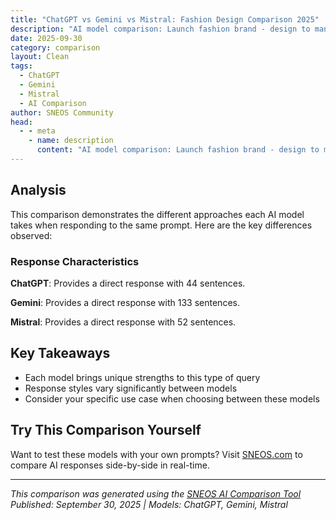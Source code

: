 ```yaml
---
title: "ChatGPT vs Gemini vs Mistral: Fashion Design Comparison 2025"
description: "AI model comparison: Launch fashion brand - design to manufacturing to sales..."
date: 2025-09-30
category: comparison
layout: Clean
tags:
  - ChatGPT
  - Gemini
  - Mistral
  - AI Comparison
author: SNEOS Community
head:
  - - meta
    - name: description
      content: "AI model comparison: Launch fashion brand - design to manufacturing to sales..."
---
```


<ChatComparison
  title="ChatGPT vs Gemini vs Mistral: Fashion Design Comparison 2025"
  prompt="Launch fashion brand - design to manufacturing to sales"
  :responses='{
    "ChatGPT": "Launching a fashion brand from design through manufacturing to sales involves multiple critical steps. Here\u2019s a comprehensive guide to help you navigate the process:\n\n### 1. **Concept Development \u0026 Market Research**\n- **Define Your Brand Identity:** Decide your brand\u2019s mission, vision, target audience, and unique selling proposition (USP).\n- **Market Research:** Study your target market, competitors, trends, and customer preferences.\n- **Product Range:** Decide the type of clothing or accessories you want to create (e.g., casual wear, formal wear, sportswear).\n\n### 2. **Design Phase**\n- **Create a Mood Board:** Gather inspiration for colors, fabrics, styles, and themes.\n- **Sketch Designs:** Start with hand sketches or use design software like Adobe Illustrator or CLO 3D.\n- **Select Fabrics and Materials:** Choose materials suitable for your designs considering cost, quality, and availability.\n- **Tech Packs:** Prepare detailed technical specifications for each design, including measurements, material details, stitching, trims, and colors.\n\n### 3. **Sample Development**\n- **Find a Sample Maker or Factory:** Look for experienced sample makers or manufacturers who can create prototypes.\n- **Produce Samples:** Create initial samples to evaluate craftsmanship, fit, and overall look.\n- **Fit Testing \u0026 Feedback:** Try the samples on fit models. Gather feedback and make necessary adjustments.\n\n### 4. **Sourcing \u0026 Manufacturing**\n- **Choose Manufacturers:** Decide whether to produce locally or overseas based on cost, quality, and turnaround time.\n- **Negotiate Terms:** Discuss pricing, minimum order quantities (MOQs), timelines, and payment terms.\n- **Order Materials:** Secure the fabrics, trims, and other raw materials.\n- **Production Run:** Start full production once samples are approved.\n- **Quality Control:** Inspect products during and after production to maintain standards.\n\n### 5. **Branding \u0026 Packaging**\n- **Logo and Brand Design:** Create a logo, labels, tags, and brand guidelines.\n- **Packaging Design:** Design packaging that reflects your brand identity and protects the product.\n- **Price Your Products:** Consider cost, competition, and target customer affordability.\n\n### 6. **Sales \u0026 Distribution**\n- **Create an Online Store:** Use platforms like Shopify, WooCommerce, or BigCommerce.\n- **Wholesale \u0026 Retail:** Approach boutiques, department stores, or sell at pop-up shops and fashion markets.\n- **Marketing Strategy:**\n  - **Social Media Marketing:** Instagram, TikTok, Facebook, Pinterest.\n  - **Influencer Collaborations:** Partner with influencers for brand visibility.\n  - **Email Marketing:** Build and engage an email list.\n  - **SEO and Content Marketing:** Drive organic traffic to your website.\n  \n- **Attend Fashion Shows and Trade Fairs:** Great for networking and increasing brand visibility.\n\n### 7. **Logistics \u0026 Customer Service**\n- **Inventory Management:** Keep track of stock levels and reorder as necessary.\n- **Shipping:** Set up reliable shipping methods and policies.\n- **Customer Support:** Provide excellent support to build loyalty and repeat customers.\n\n### Additional Tips:\n- **Budget Wisely:** Keep track of all expenses and forecast cash flow.\n- **Legalities:** Register your business, protect your brand with trademarks, and understand fashion laws.\n- **Sustainability:** Consider eco-friendly materials and ethical manufacturing to appeal to conscious consumers.\n\n---\n\nIf you want, I can also help you develop specific parts like business plans, design ideas, supplier lists, or marketing strategies. Just let me know!",
    "Gemini": "Okay, launching a fashion brand is an exciting and challenging journey! Let\u0027s break down the process from design to manufacturing to sales, covering key steps and considerations at each stage.\n\n**I.  Foundation \u0026 Planning: The Core of Your Brand**\n\n*   **Define Your Brand Identity:**\n    *   **Target Audience:**  Who are you designing for? (Age, gender, lifestyle, interests, income level). Be specific! \u0022Women aged 25-35, urban professionals, interested in sustainable fashion, seeking stylish workwear\u0022 is better than \u0022Women.\u0022\n    *   **Brand Values:** What do you stand for? (Sustainability, ethical production, inclusivity, innovation, luxury, affordability).\n    *   **Brand Personality:** How would you describe your brand if it were a person? (Chic, edgy, playful, sophisticated, minimalist).\n    *   **Brand Story:** What\u0027s the narrative behind your brand? Why are you doing this?\n    *   **Brand Name \u0026 Logo:** Memorable, relevant, and legally available (check trademark availability!).\n    *   **Brand Voice \u0026 Visuals:** Consistent tone and aesthetic across all communication (website, social media, marketing materials).\n*   **Market Research:**\n    *   **Competitor Analysis:** Identify your competitors (direct and indirect). Analyze their strengths, weaknesses, pricing, target audience, and marketing strategies.\n    *   **Trend Research:** Stay updated on current and emerging fashion trends. (WGSN, trend reports, social media, fashion shows).  Don\u0027t blindly follow trends; adapt them to your brand\u0027s identity.\n    *   **Customer Needs:**  Understand what your target audience is looking for. (Surveys, focus groups, social media listening).\n*   **Business Plan:**\n    *   **Executive Summary:** Brief overview of your brand, goals, and strategy.\n    *   **Company Description:** Detailed information about your brand, mission, and values.\n    *   **Market Analysis:**  Research findings on your target market and competitors.\n    *   **Products \u0026 Services:** Description of your clothing line, including styles, materials, and pricing.\n    *   **Marketing \u0026 Sales Strategy:** How will you reach your target audience and generate sales? (Online, wholesale, retail).\n    *   **Operations Plan:** How will you manage production, logistics, and customer service?\n    *   **Management Team:**  Information about yourself and any partners/employees.\n    *   **Financial Plan:**  Projected revenue, expenses, and profit margins. (Crucial for securing funding).\n    *   **Funding Strategy:** Determine the capital needed and how to get it (personal investment, loans, investors, crowdfunding).\n\n**II. Design \u0026 Product Development:  Bringing Your Vision to Life**\n\n*   **Conceptualization:**\n    *   **Mood Boards:**  Gather visual inspiration (colors, textures, images, patterns).\n    *   **Sketches \u0026 Illustrations:**  Develop initial designs for your garments.\n    *   **Technical Drawings (Flats):**  Detailed drawings with measurements and construction details for manufacturers. (Essential for clear communication).\n*   **Fabric \u0026 Material Sourcing:**\n    *   **Fabric Selection:** Choose fabrics that align with your design, brand values (sustainability), and budget.  Consider quality, durability, drape, and care requirements.\n    *   **Supplier Research:**  Find reliable fabric suppliers, trim suppliers (buttons, zippers, labels), and packaging suppliers.\n    *   **Swatch Selection \u0026 Testing:**  Order fabric swatches to evaluate quality and suitability.  Test for shrinkage, colorfastness, and durability.\n*   **Pattern Making \u0026 Sample Development:**\n    *   **Pattern Maker:** Create accurate patterns based on your technical drawings. (Crucial for fit and consistency).\n    *   **Sample Production:**  Have a sample garment made to test the design, fit, and construction.  Iterate and refine the design based on feedback.\n    *   **Fit Testing:**  Try the sample on a fit model (who ideally represents your target customer) to assess fit and comfort.\n    *   **Grading:**  Create patterns for different sizes based on the base size.\n*   **Costing:**\n    *   **Calculate Costs:** Accurately calculate the cost of materials, labor, and overhead for each garment.\n    *   **Determine Pricing:**  Set retail and wholesale prices that cover your costs, ensure profit margins, and are competitive within your market. (Consider keystone pricing - doubling your cost - as a starting point).\n\n**III. Manufacturing: Producing Your Collection**\n\n*   **Manufacturing Options:**\n    *   **Domestic Production:**  Made in your country.  Pros: Faster turnaround, easier communication, potentially better quality control, supporting local economy. Cons: Higher labor costs.\n    *   **Overseas Production:**  Made in countries like China, India, Bangladesh. Pros: Lower labor costs. Cons: Longer lead times, communication barriers, potential quality control issues, ethical concerns.\n    *   **Small-Batch Manufacturing:**  For smaller quantities, often done by independent seamstresses or small factories. Pros: More flexibility, personal attention. Cons: Can be more expensive per unit.\n*   **Factory Selection:**\n    *   **Research \u0026 Vet Factories:**  Thoroughly research potential factories, checking their experience, capacity, quality standards, ethical practices, and certifications (e.g., fair trade, organic).\n    *   **Factory Visits:**  If possible, visit factories to assess their facilities and meet with the management team.\n    *   **Request Samples:**  Have the factory produce samples to evaluate their workmanship and quality.\n    *   **Negotiate Pricing \u0026 Terms:**  Agree on pricing, payment terms, minimum order quantities (MOQs), and delivery schedules.\n*   **Production Process:**\n    *   **Tech Packs:**  Provide detailed tech packs to the factory, including technical drawings, fabric specifications, measurements, grading information, and construction details.  Clarity is KEY.\n    *   **Production Monitoring:**  Stay in close communication with the factory throughout the production process.  Conduct quality control checks at different stages.\n    *   **Quality Control:**  Implement a robust quality control process to ensure that all garments meet your standards.\n    *   **Shipping \u0026 Logistics:**  Arrange for shipping and logistics to transport the finished garments to your warehouse or fulfillment center.\n* **Considerations for sustainable practices:**\n    *   **Eco-friendly fabrics**: Use sustainable fabrics like organic cotton, recycled polyester, Tencel, etc.\n    *   **Ethical manufacturing**: Ensure fair labor practices and safe working conditions in your factories.\n    *   **Waste reduction**: Minimize fabric waste during production and recycle or upcycle scraps.\n    *   **Sustainable packaging**: Use eco-friendly packaging materials like recycled cardboard or biodegradable plastics.\n\n**IV. Sales \u0026 Marketing: Reaching Your Customers**\n\n*   **Sales Channels:**\n    *   **E-commerce Website:**  Essential for selling directly to consumers. (Shopify, Squarespace, WooCommerce).  Invest in professional product photography and a user-friendly website design.\n    *   **Online Marketplaces:**  List your products on platforms like Etsy, Amazon Handmade, or Farfetch.\n    *   **Social Media Selling:**  Use platforms like Instagram and Facebook to showcase your products and drive sales.  (Consider using shoppable posts).\n    *   **Wholesale:**  Sell your collection to boutiques, department stores, or online retailers.  Prepare a line sheet and attend trade shows.\n    *   **Pop-up Shops:**  Temporary retail spaces to create buzz and engage with customers in person.\n    *   **Retail Store (Brick \u0026 Mortar):**  Consider opening your own store if you have the capital and resources.\n*   **Marketing Strategy:**\n    *   **Content Marketing:**  Create valuable and engaging content (blog posts, videos, social media posts) that resonates with your target audience.\n    *   **Social Media Marketing:**  Build a strong social media presence and use targeted advertising to reach your ideal customers.\n    *   **Email Marketing:**  Build an email list and send newsletters and promotional emails to keep your customers informed.\n    *   **Influencer Marketing:**  Partner with relevant influencers to promote your brand and products.\n    *   **Public Relations (PR):**  Get your brand featured in magazines, newspapers, blogs, and other media outlets.\n    *   **Paid Advertising:**  Use Google Ads, social media ads, or other online advertising platforms to drive traffic to your website.\n    *   **Search Engine Optimization (SEO):**  Optimize your website and content for search engines to improve your organic ranking.\n*   **Customer Service:**\n    *   **Provide excellent customer service to build loyalty and positive word-of-mouth.\n    *   **Respond promptly to inquiries and resolve issues quickly and efficiently.\n    *   **Offer hassle-free returns and exchanges.**\n*   **Pricing Strategy:**\n    *   **Competitive Pricing:** Set prices that are competitive with other brands in your market.\n    *   **Value-Based Pricing:**  Price your products based on the perceived value they offer to customers.\n    *   **Promotional Pricing:**  Offer discounts and promotions to attract new customers and drive sales.\n\n**V. Operations \u0026 Logistics:  The Backbone of Your Business**\n\n*   **Inventory Management:**  Track your inventory levels and forecast demand to avoid stockouts or overstocking. (Use inventory management software).\n*   **Order Fulfillment:**  Efficiently process and ship orders to customers. (Consider using a third-party logistics (3PL) provider).\n*   **Shipping \u0026 Delivery:**  Offer a variety of shipping options to meet customer needs.\n*   **Customer Service:**  Provide excellent customer service to build loyalty and positive word-of-mouth.\n*   **Accounting \u0026 Finance:**  Keep accurate records of your income and expenses. (Use accounting software).\n*   **Legal \u0026 Compliance:**  Comply with all relevant laws and regulations.\n*   **Insurance:**  Protect your business with appropriate insurance coverage.\n\n**Key Considerations Throughout the Process:**\n\n*   **Sustainability:**  Implement sustainable practices throughout your supply chain.\n*   **Ethics:**  Ensure that your products are made ethically and that your workers are treated fairly.\n*   **Quality:**  Maintain high quality standards to build a reputation for excellence.\n*   **Adaptability:**  Be prepared to adapt to changing trends and customer preferences.\n*   **Networking:**  Build relationships with other professionals in the fashion industry.\n*   **Continuous Improvement:**  Continuously evaluate your processes and make improvements to optimize your business.\n\n**Actionable First Steps:**\n\n1.  **Define Your Brand:**  Spend time clarifying your target audience, brand values, and unique selling proposition.\n2.  **Market Research:**  Start researching your competitors and potential customers.\n3.  **Develop a Business Plan:**  Outline your business goals, strategies, and financial projections.\n4.  **Create Initial Designs:**  Sketch out a few key pieces for your first collection.\n5.  **Source Fabrics:**  Start researching fabric suppliers and ordering swatches.\n\nLaunching a fashion brand takes time, effort, and dedication.  Break down the process into manageable steps, stay organized, and never stop learning! Good luck!\n",
    "Mistral": "Launching a fashion brand involves several key steps, from design to manufacturing to sales. Here\u0027s a roadmap to help you navigate the process:\n\n### 1. Market Research and Business Planning\n- **Identify Your Niche:** Determine your target market and what makes your brand unique.\n- **Competitor Analysis:** Study your competitors to understand their strengths and weaknesses.\n- **Business Plan:** Create a comprehensive business plan outlining your goals, strategies, financial projections, and marketing plans.\n\n### 2. Branding and Design\n- **Brand Identity:** Develop a strong brand identity, including your brand name, logo, color scheme, and overall aesthetic.\n- **Design Concepts:** Create initial design concepts. Consider hiring a fashion designer or using design software like Adobe Illustrator or CLO3D.\n- **Mood Boards:** Use mood boards to visualize your design ideas and communicate them effectively.\n\n### 3. Product Development\n- **Pattern Making:** Create patterns for your designs. This can be done manually or using pattern-making software.\n- **Sampling:** Produce samples of your designs to test fit, fabric, and overall quality. This step is crucial for refining your designs.\n- **Fabric Sourcing:** Choose high-quality fabrics that align with your brand\u0027s aesthetic and values. Consider sustainability and ethical sourcing.\n\n### 4. Manufacturing\n- **Find a Manufacturer:** Research and select a reliable manufacturer. Consider factors like cost, quality, lead time, and minimum order quantities (MOQs).\n- **Production Planning:** Plan your production schedule, including timelines for ordering materials, manufacturing, and delivery.\n- **Quality Control:** Implement quality control measures to ensure your products meet your standards.\n\n### 5. Pricing Strategy\n- **Cost Analysis:** Calculate the cost of production, including materials, labor, and overhead.\n- **Pricing Model:** Determine your pricing strategy. Consider factors like market demand, competition, and perceived value.\n- **Markup:** Decide on a markup percentage to ensure profitability.\n\n### 6. Sales Channels\n- **E-commerce:** Set up an online store using platforms like Shopify, WooCommerce, or BigCommerce.\n- **Retail Stores:** Consider selling through physical retail stores, either your own or through partnerships with existing retailers.\n- **Wholesale:** Explore wholesale opportunities to sell your products to other retailers.\n- **Pop-Up Shops:** Use pop-up shops to test the market and create buzz.\n\n### 7. Marketing and Promotion\n- **Social Media:** Utilize platforms like Instagram, Facebook, and Pinterest to showcase your designs and engage with your audience.\n- **Content Marketing:** Create a blog or vlog to share behind-the-scenes content, fashion tips, and brand stories.\n- **Influencer Marketing:** Collaborate with fashion influencers and bloggers to reach a wider audience.\n- **Email Marketing:** Build an email list and send regular newsletters to keep customers informed and engaged.\n\n### 8. Customer Service and Feedback\n- **Customer Support:** Provide excellent customer service to build loyalty and trust.\n- **Feedback Loop:** Collect and analyze customer feedback to improve your products and services.\n- **Returns and Exchanges:** Implement a clear and fair return policy to enhance customer satisfaction.\n\n### 9. Legal and Financial Considerations\n- **Legal Structure:** Choose a legal structure for your business (e.g., LLC, corporation).\n- **Trademarks and Patents:** Protect your brand and designs with trademarks and patents.\n- **Financial Management:** Keep accurate financial records and manage your cash flow effectively.\n\n### 10. Continuous Improvement\n- **Trend Analysis:** Stay updated with the latest fashion trends and adapt your designs accordingly.\n- **Customer Insights:** Use customer data and feedback to refine your products and marketing strategies.\n- **Innovation:** Continuously innovate and experiment with new designs, materials, and marketing tactics.\n\nLaunching a fashion brand is a complex and multifaceted process, but with careful planning and execution, you can turn your vision into a successful business."
  }'
  published-date="16:55"
/>

## Analysis

This comparison demonstrates the different approaches each AI model takes when responding to the same prompt. Here are the key differences observed:

### Response Characteristics

**ChatGPT**: Provides a direct response with 44 sentences. 

**Gemini**: Provides a direct response with 133 sentences. 

**Mistral**: Provides a direct response with 52 sentences. 

## Key Takeaways

- Each model brings unique strengths to this type of query
- Response styles vary significantly between models
- Consider your specific use case when choosing between these models

## Try This Comparison Yourself

Want to test these models with your own prompts? Visit [SNEOS.com](https://sneos.com) to compare AI responses side-by-side in real-time.

---

*This comparison was generated using the [SNEOS AI Comparison Tool](https://sneos.com)*
*Published: September 30, 2025 | Models: ChatGPT, Gemini, Mistral*

